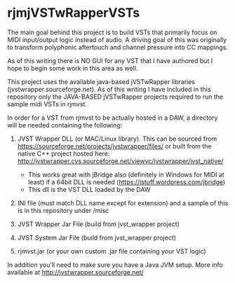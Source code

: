# rjmjVSTwRapperVSTs

The main goal behind this project is to build VSTs that primarily focus on MIDI input/output logic instead of audio.  A driving goal of this was originally to transform polyphonic aftertouch and channel pressure into CC mappings.

As of this writing there is NO GUI for any VST that I have authored but I hope to begin some work in this area as well.

This project uses the available java-based jVSTwRapper libraries (jvstwrapper.sourceforge.net).  As of this writing I have included in this repository only the JAVA-BASED jVSTwRapper projects required to run the sample midi VSTs in rjmvst.  


In order for a VST from rjmvst to be actually hosted in a DAW, a directory will be needed containing the following:

1. JVST Wrapper DLL (or MAC/Linux library).  This can be sourced from https://sourceforge.net/projects/jvstwrapper/files/ or built from the native C++ project hosted here: http://jvstwrapper.cvs.sourceforge.net/viewvc/jvstwrapper/jvst_native/  
   - This works great with jBridge also (definitely in Windows for MIDI at least) if a 64bit DLL is needed (https://jstuff.wordpress.com/jbridge)
   - This dll is the VST DLL loaded by the DAW


2. INI file (must match DLL name except for extension) and a sample of this is in this repository under /misc

3. JVST Wrapper Jar File (build from jvst_wrapper project)

4. JVST System Jar File (build from jvst_wrapper project)

5. rjmvst.jar (or your own custom .jar file containing your VST logic)


In addition you'll need to make sure you have a Java JVM setup.   More info available at http://jvstwrapper.sourceforge.net/
  




